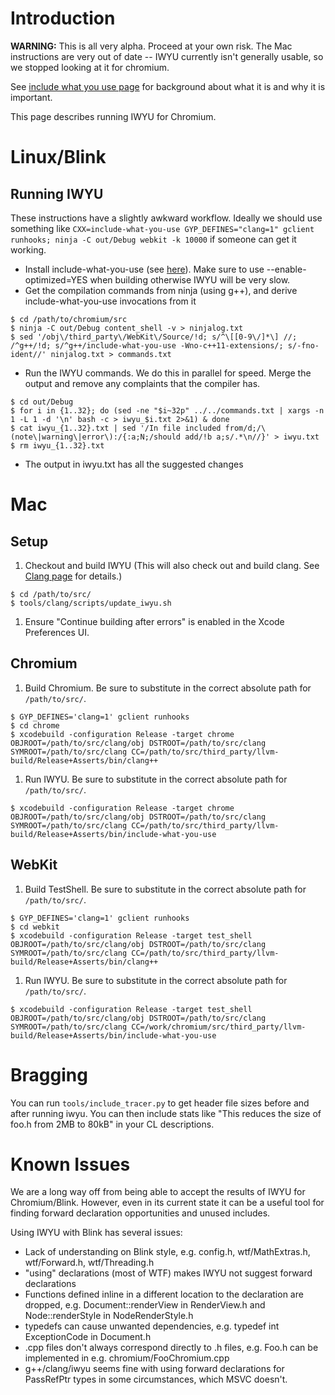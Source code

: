 # Introduction

**WARNING:** This is all very alpha. Proceed at your own risk. The Mac instructions are very out of date -- IWYU currently isn't generally usable, so we stopped looking at it for chromium.

See [include what you use page](http://code.google.com/p/include-what-you-use/) for background about what it is and why it is important.

This page describes running IWYU for Chromium.

# Linux/Blink

## Running IWYU

These instructions have a slightly awkward workflow. Ideally we should use something like `CXX=include-what-you-use GYP_DEFINES="clang=1" gclient runhooks; ninja -C out/Debug webkit -k 10000` if someone can get it working.

  * Install include-what-you-use (see [here](https://code.google.com/p/include-what-you-use/wiki/InstructionsForUsers)). Make sure to use --enable-optimized=YES when building otherwise IWYU will be very slow.
  * Get the compilation commands from ninja (using g++), and derive include-what-you-use invocations from it
```
$ cd /path/to/chromium/src
$ ninja -C out/Debug content_shell -v > ninjalog.txt
$ sed '/obj\/third_party\/WebKit\/Source/!d; s/^\[[0-9\/]*\] //; /^g++/!d; s/^g++/include-what-you-use -Wno-c++11-extensions/; s/-fno-ident//' ninjalog.txt > commands.txt
```
  * Run the IWYU commands. We do this in parallel for speed. Merge the output and remove any complaints that the compiler has.
```
$ cd out/Debug
$ for i in {1..32}; do (sed -ne "$i~32p" ../../commands.txt | xargs -n 1 -L 1 -d '\n' bash -c > iwyu_$i.txt 2>&1) & done
$ cat iwyu_{1..32}.txt | sed '/In file included from/d;/\(note\|warning\|error\):/{:a;N;/should add/!b a;s/.*\n//}' > iwyu.txt
$ rm iwyu_{1..32}.txt
```
  * The output in iwyu.txt has all the suggested changes

# Mac

## Setup

  1. Checkout and build IWYU (This will also check out and build clang. See [Clang page](http://code.google.com/p/chromium/wiki/Clang) for details.)
```
$ cd /path/to/src/
$ tools/clang/scripts/update_iwyu.sh
```
  1. Ensure "Continue building after errors" is enabled in the Xcode Preferences UI.

## Chromium

  1. Build Chromium. Be sure to substitute in the correct absolute path for `/path/to/src/`.
```
$ GYP_DEFINES='clang=1' gclient runhooks
$ cd chrome
$ xcodebuild -configuration Release -target chrome OBJROOT=/path/to/src/clang/obj DSTROOT=/path/to/src/clang SYMROOT=/path/to/src/clang CC=/path/to/src/third_party/llvm-build/Release+Asserts/bin/clang++
```
  1. Run IWYU. Be sure to substitute in the correct absolute path for `/path/to/src/`.
```
$ xcodebuild -configuration Release -target chrome OBJROOT=/path/to/src/clang/obj DSTROOT=/path/to/src/clang SYMROOT=/path/to/src/clang CC=/path/to/src/third_party/llvm-build/Release+Asserts/bin/include-what-you-use
```

## WebKit

  1. Build TestShell. Be sure to substitute in the correct absolute path for `/path/to/src/`.
```
$ GYP_DEFINES='clang=1' gclient runhooks
$ cd webkit
$ xcodebuild -configuration Release -target test_shell OBJROOT=/path/to/src/clang/obj DSTROOT=/path/to/src/clang SYMROOT=/path/to/src/clang CC=/path/to/src/third_party/llvm-build/Release+Asserts/bin/clang++
```
  1. Run IWYU. Be sure to substitute in the correct absolute path for `/path/to/src/`.
```
$ xcodebuild -configuration Release -target test_shell OBJROOT=/path/to/src/clang/obj DSTROOT=/path/to/src/clang SYMROOT=/path/to/src/clang CC=/work/chromium/src/third_party/llvm-build/Release+Asserts/bin/include-what-you-use
```

# Bragging

You can run `tools/include_tracer.py` to get header file sizes before and after running iwyu. You can then include stats like "This reduces the size of foo.h from 2MB to 80kB" in your CL descriptions.

# Known Issues

We are a long way off from being able to accept the results of IWYU for Chromium/Blink. However, even in its current state it can be a useful tool for finding forward declaration opportunities and unused includes.

Using IWYU with Blink has several issues:
  * Lack of understanding on Blink style, e.g. config.h, wtf/MathExtras.h, wtf/Forward.h, wtf/Threading.h
  * "using" declarations (most of WTF) makes IWYU not suggest forward declarations
  * Functions defined inline in a different location to the declaration are dropped, e.g. Document::renderView in RenderView.h and Node::renderStyle in NodeRenderStyle.h
  * typedefs can cause unwanted dependencies, e.g. typedef int ExceptionCode in Document.h
  * .cpp files don't always correspond directly to .h files, e.g. Foo.h can be implemented in e.g. chromium/FooChromium.cpp
  * g++/clang/iwyu seems fine with using forward declarations for PassRefPtr types in some circumstances, which MSVC doesn't.